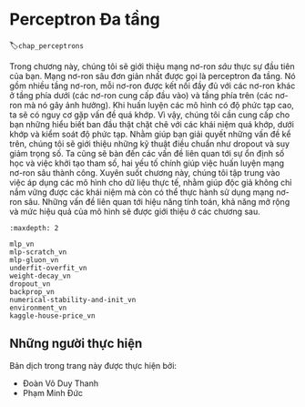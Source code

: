 <!-- ===================== Bắt đầu dịch ==================== -->

<!--
# Multilayer Perceptrons
-->

# Perceptron Đa tầng
:label:`chap_perceptrons`

<!--
In this chapter, we will introduce your first truly *deep* networks.
The simplest deep networks are called multilayer perceptrons, and they consist of many layers of neurons each fully connected to those in the layer below 
(from which they receive input) and those above (which they, in turn, influence).
When we train high-capacity models we run the risk of overfitting.
Thus, we will need to provide your first rigorous introduction to the notions of overfitting, underfitting, and capacity control.
To help you combat these problems, we will introduce regularization techniques such as dropout and weight decay.
We will also discuss issues relating to numerical stability and parameter initialization that are key to successfully training deep networks.
Throughout, we focus on applying models to real data, aiming to give the reader a firm grasp not just of the concepts but also of the practice of using deep networks.
We punt matters relating to the computational performance, scalability and efficiency of our models to subsequent chapters.
-->

Trong chương này, chúng tôi sẽ giới thiệu mạng nơ-ron *sâu* thực sự đầu tiên của bạn.
Mạng nơ-ron sâu đơn giản nhất được gọi là perceptron đa tầng.
Nó gồm nhiều tầng nơ-ron, mỗi nơ-ron được kết nối đầy đủ với các nơ-ron khác ở tầng phía dưới (các nơ-ron cung cấp đầu vào) và tầng phía trên (các nơ-ron mà nó gây ảnh hưởng).
Khi huấn luyện các mô hình có độ phức tạp cao, ta sẽ có nguy cơ gặp vấn đề quá khớp.
Vì vậy, chúng tôi cần cung cấp cho bạn những hiểu biết ban đầu thật chặt chẽ với các khái niệm quá khớp, dưới khớp và kiểm soát độ phức tạp.
Nhằm giúp bạn giải quyết những vấn đề kể trên, chúng tôi sẽ giới thiệu những kỹ thuật điều chuẩn như dropout và suy giảm trọng số.
Ta cũng sẽ bàn đến các vấn đề liên quan tới sự ổn định số học và việc khởi tạo tham số, hai yếu tố chính giúp việc huấn luyện mạng nơ-ron sâu thành công.
Xuyên suốt chương này, chúng tôi tập trung vào việc áp dụng các mô hình cho dữ liệu thực tế, nhằm giúp độc giả không chỉ nắm vững được các khái niệm mà còn có thể thực hành sử dụng mạng nơ-ron sâu.
Những vấn đề liên quan tới hiệu năng tính toán, khả năng mở rộng và mức hiệu quả của mô hình sẽ được giới thiệu ở các chương sau.

```toc
:maxdepth: 2

mlp_vn
mlp-scratch_vn
mlp-gluon_vn
underfit-overfit_vn
weight-decay_vn
dropout_vn
backprop_vn
numerical-stability-and-init_vn
environment_vn
kaggle-house-price_vn
```

<!-- ===================== Kết thúc dịch ==================== -->

## Những người thực hiện
Bản dịch trong trang này được thực hiện bởi:
<!--
Tác giả của mỗi Pull Request điền tên mình và tên những người review mà bạn thấy
hữu ích vào từng phần tương ứng. Mỗi dòng một tên, bắt đầu bằng dấu `*`.

Lưu ý:
* Nếu reviewer không cung cấp tên, bạn có thể dùng tên tài khoản GitHub của họ
với dấu `@` ở đầu. Ví dụ: @aivivn.

* Tên đầy đủ của các reviewer có thể được tìm thấy tại https://github.com/aivivn/d2l-vn/blob/master/docs/contributors_info.md.
-->

* Đoàn Võ Duy Thanh
* Phạm Minh Đức

